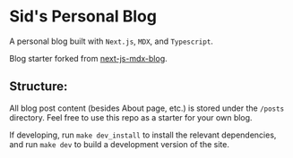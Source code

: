 # Sid's Personal Blog

A personal blog built with `Next.js`, `MDX`, and `Typescript`. 

Blog starter forked from [next-js-mdx-blog](https://github.com/ChangoMan/nextjs-typescript-mdx-blog).

## Structure:

All blog post content (besides About page, etc.) is stored under the `/posts` directory. Feel free to use this repo as a starter for your own blog. 

If developing, run `make dev_install` to install the relevant dependencies, and run `make dev` to build a development version of the site. 
